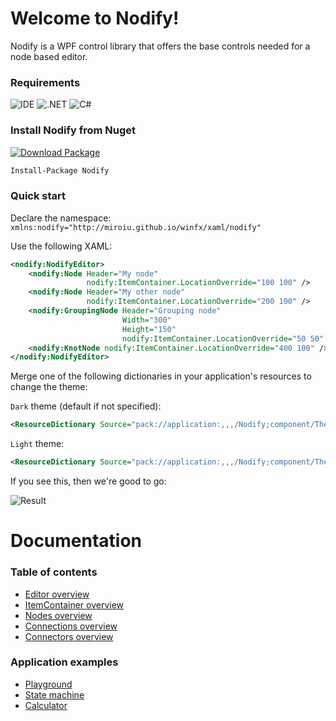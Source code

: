 # Welcome to Nodify!

Nodify is a WPF control library that offers the base controls needed for a node based editor.

### Requirements
![IDE](https://img.shields.io/static/v1?label=%20&message=VS%202019&color=informational&style=for-the-badge&logo=visual-studio)
![.NET](https://img.shields.io/static/v1?label=%20&message=Core%203.1&color=5C2D91&style=for-the-badge&logo=.net)
![C#](https://img.shields.io/static/v1?label=%20&message=8.0&color=239120&style=for-the-badge&logo=c-sharp)

### Install Nodify from Nuget
[![Download Package](https://img.shields.io/nuget/v/Nodify?label=Download&logo=nuget&style=for-the-badge)](https://www.nuget.org/packages/Nodify/)

```xml
Install-Package Nodify
```

### Quick start
Declare the namespace: ```xmlns:nodify="http://miroiu.github.io/winfx/xaml/nodify"```

Use the following XAML:
```xml
<nodify:NodifyEditor>
    <nodify:Node Header="My node"
                 nodify:ItemContainer.LocationOverride="100 100" />
    <nodify:Node Header="My other node"
                 nodify:ItemContainer.LocationOverride="200 100" />
    <nodify:GroupingNode Header="Grouping node"
                         Width="300"
                         Height="150"
                         nodify:ItemContainer.LocationOverride="50 50" />
    <nodify:KnotNode nodify:ItemContainer.LocationOverride="400 100" />
</nodify:NodifyEditor>
```

Merge one of the following dictionaries in your application's resources to change the theme:

```Dark``` theme (default if not specified):
```xml
<ResourceDictionary Source="pack://application:,,,/Nodify;component/Themes/Dark.xaml" />
```
```Light``` theme:
```xml
<ResourceDictionary Source="pack://application:,,,/Nodify;component/Themes/Light.xaml" />
```

If you see this, then we're good to go:

![Result](https://i.imgur.com/SAbOxhY.png)

# Documentation

### Table of contents
- [Editor overview](Editor-Overview)
- [ItemContainer overview](ItemContainer-Overview)
- [Nodes overview](Nodes-Overview)
- [Connections overview](Connections-Overview)
- [Connectors overview](Connectors-Overview)

### Application examples
- [Playground](https://github.com/miroiu/nodify/tree/master/Examples/Nodify.Playground)
- [State machine](https://github.com/miroiu/nodify/tree/master/Examples/Nodify.StateMachine)
- [Calculator](https://github.com/miroiu/nodify/tree/master/Examples/Nodify.Calculator)
